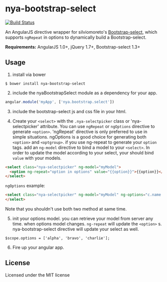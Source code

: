 # nya-bootstrap-select #

[![Build Status](https://travis-ci.org/lordfriend/nya-bootstrap-select.png?branch=master)](https://travis-ci.org/lordfriend/nya-bootstrap-select)

An AngularJS directive wrapper for silviomoreto's [Bootstrap-select](https://github.com/silviomoreto/bootstrap-select), which supports `ngRepeat` in options to dynamically build a Bootstrap-select.

**Requirements:** AngularJS 1.0+, jQuery 1.7+, Bootstrap-select 1.3+

## Usage ##

1. install via bower
```
$ bower install nya-bootstrap-select
```
2. include the nyaBootstrapSelect module as a dependency for your app.
```javascript
angular.module('myApp', ['nya.bootstrap.select'])
```
3. include the bootstrap-select js and css file in your html.

4. Create your `<select>` with the `.nya-selectpicker` class or 'nya-selectpicker' attribute. You can use `ngRepeat` or `ngOptions` directive to generate `<option>`. 'ngRepeat' directive is only preferred to use in simple situations. ngOptions is a good choice for generating both `<option>` and `<optgroup>`.  if you use ng-repeat to generate your `option` tags. add an `ng-model` directive to bind a model to your `<select>`. In order to update the model according to your select, your should bind `value` with your models.
```html
<select class="nya-selectpicker" ng-model="myModel">
  <option ng-repeat="option in options" value="{{option}}">{{option}}</option>
</select>
```
`ngOptions` example:
```html
<select class="nya-selectpicker" ng-model="myModel" ng-options="c.name for c in options">
</select>
```
Note that you shouldn't use both two method at same time.

5. init your options model. you can retrieve your model from server any time. when options model changes. `ng-repeat` will update the `<option>` s. nya-bootstrap-select directive will update your select as well.
```javascripts
$scope.options = ['alpha', 'bravo', 'charlie'];
```

6. Fire up your angular app.

## License ##

Licensed under the MIT license
